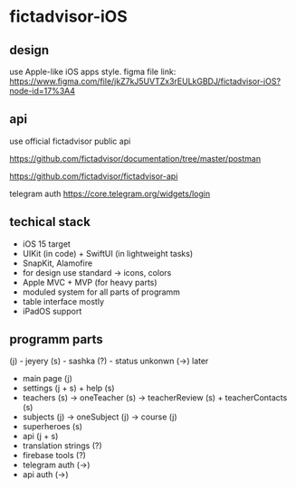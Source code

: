 # fictadvisor-iOS

## design

use Apple-like iOS apps style. figma file link: https://www.figma.com/file/jkZ7kJ5UVTZx3rEULkGBDJ/fictadvisor-iOS?node-id=17%3A4

## api 
use official fictadvisor public api 

https://github.com/fictadvisor/documentation/tree/master/postman

https://github.com/fictadvisor/fictadvisor-api

telegram auth 
https://core.telegram.org/widgets/login

## techical stack 
- iOS 15 target 
- UIKit (in code) + SwiftUI (in lightweight tasks)
- SnapKit, Alamofire
- for design use standard -> icons, colors
- Apple MVC + MVP (for heavy parts)
- moduled system for all parts of programm 
- table interface mostly 
- iPadOS support 

## programm parts 
(j) - jeyery (s) - sashka (?) - status unkonwn (->) later

- main page (j)
- settings (j + s) + help (s)
- teachers (s) -> oneTeacher (s) -> teacherReview (s) + teacherContacts (s)
- subjects (j) -> oneSubject (j) -> course (j)
- superheroes (s)
- api (j + s)
- translation strings (?)
- firebase tools (?)
- telegram auth (->)
- api auth (->)


